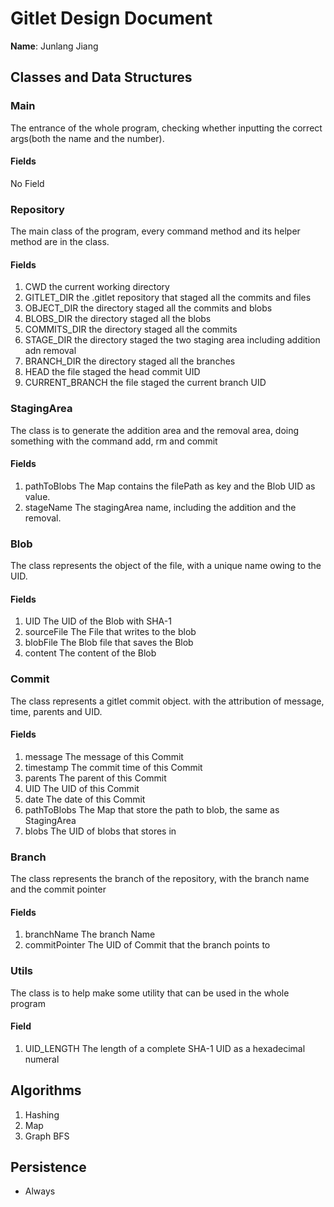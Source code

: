 # Gitlet Design Document

**Name**: Junlang Jiang

## Classes and Data Structures

### Main
The entrance of the whole program, checking whether inputting the correct args(both the name and the number).

#### Fields
No Field

### Repository
The main class of the program, every command method and its helper method are in the class.

#### Fields

1. CWD             the current working directory
2. GITLET_DIR      the .gitlet repository that staged all the commits and files 
3. OBJECT_DIR      the directory staged all the commits and blobs
4. BLOBS_DIR       the directory staged all the blobs
5. COMMITS_DIR     the directory staged all the commits
6. STAGE_DIR       the directory staged the two staging area including addition adn removal
7. BRANCH_DIR      the directory staged all the branches
8. HEAD            the file staged the head commit UID
9. CURRENT_BRANCH  the file staged the current branch UID

### StagingArea
The class is to generate the addition area and the removal area, doing something with the command add, rm and commit

#### Fields

1. pathToBlobs  The Map contains the filePath as key and the Blob UID as value.
2. stageName    The stagingArea name, including the addition and the removal.

### Blob
The class represents the object of the file, with a unique name owing to the UID.

#### Fields

1. UID          The UID of the Blob with SHA-1
2. sourceFile   The File that writes to the blob
3. blobFile     The Blob file that saves the Blob
4. content      The content of the Blob

### Commit
The class represents a gitlet commit object. with the attribution of message, time, parents and UID.

#### Fields

1. message      The message of this Commit
2. timestamp    The commit time of this Commit
3. parents      The parent of this Commit
4. UID          The UID of this Commit
5. date         The date of this Commit
6. pathToBlobs  The Map that store the path to blob, the same as StagingArea
7. blobs        The UID of blobs that stores in

### Branch
The class represents the branch of the repository, with the branch name and the commit pointer

#### Fields

1. branchName      The branch Name
2. commitPointer   The UID of Commit that the branch points to

### Utils
The class is to help make some utility that can be used in the whole program

#### Field
1. UID_LENGTH    The length of a complete SHA-1 UID as a hexadecimal numeral


## Algorithms

1. Hashing
2. Map
3. Graph BFS

## Persistence

- Always 